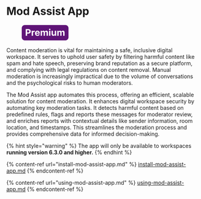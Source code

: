 # Mod Assist App

<figure><img src="../../../../.gitbook/assets/Premium.svg" alt=""><figcaption></figcaption></figure>

Content moderation is vital for maintaining a safe, inclusive digital workspace. It serves to uphold user safety by filtering harmful content like spam and hate speech, preserving brand reputation as a secure platform, and complying with legal regulations on content removal. Manual moderation is increasingly impractical due to the volume of conversations and the psychological risks to human moderators.&#x20;

The Mod Assist app automates this process, offering an efficient, scalable solution for content moderation. It enhances digital workspace security by automating key moderation tasks. It detects harmful content based on predefined rules, flags and reports these messages for moderator review, and enriches reports with contextual details like sender information, room location, and timestamps. This streamlines the moderation process and provides comprehensive data for informed decision-making.

{% hint style="warning" %}
The app will only be available to workspaces **running version 6.3.0 and higher.**&#x20;
{% endhint %}

{% content-ref url="install-mod-assist-app.md" %}
[install-mod-assist-app.md](install-mod-assist-app.md)
{% endcontent-ref %}

{% content-ref url="using-mod-assist-app.md" %}
[using-mod-assist-app.md](using-mod-assist-app.md)
{% endcontent-ref %}
